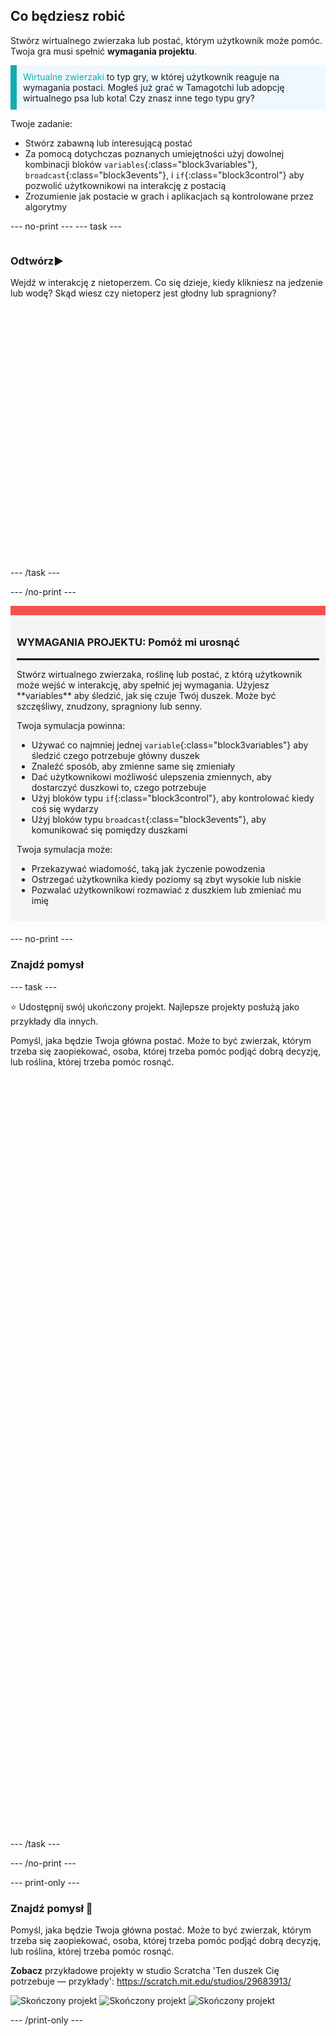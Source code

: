 ## Co będziesz robić

Stwórz wirtualnego zwierzaka lub postać, którym użytkownik może pomóc. Twoja gra musi spełnić **wymagania projektu**.

<p style="border-left: solid; border-width:10px; border-color: #0faeb0; background-color: aliceblue; padding: 10px;">
<span style="color: #0faeb0">Wirtualne zwierzaki</span> to typ gry, w której użytkownik reaguje na wymagania postaci. Mogłeś już grać w Tamagotchi lub adopcję wirtualnego psa lub kota!   Czy znasz inne tego typu gry?
</p>

Twoje zadanie:
+ Stwórz zabawną lub interesującą postać
+ Za pomocą dotychczas poznanych umiejętności użyj dowolnej kombinacji bloków `variables`{:class="block3variables"}, `broadcast`{:class="block3events"}, i `if`{:class="block3control"} aby pozwolić użytkownikowi na interakcję z postacią
+ Zrozumienie jak postacie w grach i aplikacjach są kontrolowane przez algorytmy

--- no-print --- --- task ---

<div style="display: flex; flex-wrap: wrap">
<div style="flex-basis: 200px; flex-grow: 1">

### Odtwórz▶️ 
Wejdź w interakcję z nietoperzem. Co się dzieje, kiedy klikniesz na jedzenie lub wodę? Skąd wiesz czy nietoperz jest głodny lub spragniony?

</div>
<div>
<div class="scratch-preview" style="margin-left: 15px;">
  <iframe allowtransparency="true" width="485" height="402" src="" frameborder="0"></iframe>
</div>

</div>
</div>

--- /task ---

--- /no-print ---

<div style="border-top: 15px solid #f3524f; background-color: whitesmoke; margin-bottom: 20px; padding: 10px;">

### WYMAGANIA PROJEKTU: Pomóż mi urosnąć
<hr style="border-top: 2px solid black;">
Stwórz wirtualnego zwierzaka, roślinę lub postać, z którą użytkownik może wejść w interakcję, aby spełnić jej wymagania. Użyjesz **variables** aby śledzić, jak się czuje Twój duszek. Może być szczęśliwy, znudzony, spragniony lub senny. 

Twoja symulacja powinna:
+ Używać co najmniej jednej `variable`{:class="block3variables"} aby śledzić czego potrzebuje główny duszek
+ Znaleźć sposób, aby zmienne same się zmieniały
+ Dać użytkownikowi możliwość ulepszenia zmiennych, aby dostarczyć duszkowi to, czego potrzebuje
+ Użyj bloków typu `if`{:class="block3control"}, aby kontrolować kiedy coś się wydarzy
+ Użyj bloków typu `broadcast`{:class="block3events"}, aby komunikować się pomiędzy duszkami

Twoja symulacja może:
+ Przekazywać wiadomość, taką jak życzenie powodzenia
+ Ostrzegać użytkownika kiedy poziomy są zbyt wysokie lub niskie
+ Pozwalać użytkownikowi rozmawiać z duszkiem lub zmieniać mu imię
</div>

--- no-print ---

### Znajdź pomysł

--- task ---

⭐ Udostępnij swój ukończony projekt. Najlepsze projekty posłużą jako przykłady dla innych.

Pomyśl, jaka będzie Twoja główna postać. Może to być zwierzak, którym trzeba się zaopiekować, osoba, której trzeba pomóc podjąć dobrą decyzję, lub roślina, której trzeba pomóc rosnąć.
<div class="scratch-preview" style="margin-left: 15px;">
  <iframe allowtransparency="true" width="485" height="402" src="" frameborder="0"></iframe>
</div>
<div class="scratch-preview" style="margin-left: 15px;">
  <iframe allowtransparency="true" width="485" height="402" src="" frameborder="0"></iframe>
</div>
<div class="scratch-preview" style="margin-left: 15px;">
  <iframe allowtransparency="true" width="485" height="402" src="" frameborder="0"></iframe>
</div>

--- /task ---

--- /no-print ---

--- print-only ---

### Znajdź pomysł 💭

Pomyśl, jaka będzie Twoja główna postać. Może to być zwierzak, którym trzeba się zaopiekować, osoba, której trzeba pomóc podjąć dobrą decyzję, lub roślina, której trzeba pomóc rosnąć.

**Zobacz** przykładowe projekty w studio Scratcha 'Ten duszek Cię potrzebuje — przykłady': https://scratch.mit.edu/studios/29683913/

![Skończony projekt](images/bat-project.png) ![Skończony projekt](images/watermelon-project.png) ![Skończony projekt](images/rainbow-project.png)

--- /print-only ---


